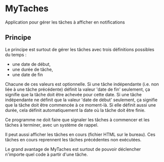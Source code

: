 # MyTaches

Application pour gérer les tâches à afficher en notifications

## Principe

Le principe est surtout de gérer les tâches avec trois définitions possibles du temps :

* une date de début,
* une durée de tâche,
* une date de fin

Chacune de ces valeurs est optionnelle. Si une tâche indépendante (i.e. non liée à une tâche précédente) définit la valeur 'date de fin' seulement, ça signifie que la tâche doit être achevée pour cette date. Si une tâche indépendante ne définit que la valeur 'date de début' seulement, ça signifie que la tâche doit être commencée à ce moment-là. Si elle définit aussi une durée, cela définit automatiquement la date où la tâche doit être finie.

Ce programme ne doit faire que signaler les tâches à commencer et les tâches à terminer, avec un système de rappel.

Il peut aussi afficher les tâches en cours (fichier HTML sur le bureau). Ces tâches en cours reprennent les tâches précédentes non exécutées.

Le grand avantage de MyTaches est surtout de pouvoir déclencher n'importe quel code à partir d'une tâche.
